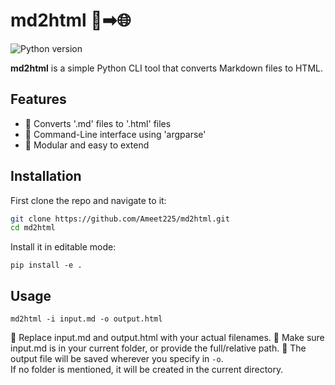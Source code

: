 # md2html 📝➡🌐

![Python version](https://img.shields.io/badge/python-3.8+-blue)

**md2html** is a simple Python CLI tool that converts Markdown files to HTML.

## Features
- 📍 Converts '.md' files to '.html' files
- 📍 Command-Line interface using 'argparse'
- 📍 Modular and easy to extend

## Installation

First clone the repo and navigate to it:

```bash
git clone https://github.com/Ameet225/md2html.git
cd md2html
```

Install it in editable mode:
```
pip install -e .
```

## Usage
```
md2html -i input.md -o output.html
```
📌 Replace input.md and output.html with your actual filenames.
📌 Make sure input.md is in your current folder, or provide the full/relative path.
📁 The output file will be saved wherever you specify in `-o`.  
If no folder is mentioned, it will be created in the current directory.